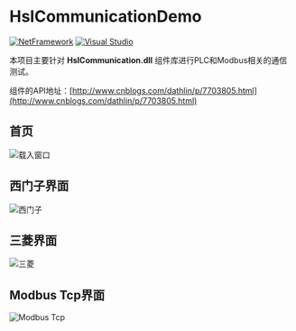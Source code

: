 # HslCommunicationDemo
 [![NetFramework](https://img.shields.io/badge/Language-C%23%207.0-orange.svg)](https://blogs.msdn.microsoft.com/dotnet/2016/08/24/whats-new-in-csharp-7-0/) [![Visual Studio](https://img.shields.io/badge/Visual%20Studio-2017-red.svg)](https://www.visualstudio.com/zh-hans/) 

本项目主要针对 **HslCommunication.dll** 组件库进行PLC和Modbus相关的通信测试。

组件的API地址：[http://www.cnblogs.com/dathlin/p/7703805.html](http://www.cnblogs.com/dathlin/p/7703805.html)

## 首页
![载入窗口](https://github.com/dathlin/HslCommunicationDemo/blob/master/imgs/4.png?raw=true)

## 西门子界面
![西门子](https://github.com/dathlin/HslCommunicationDemo/blob/master/imgs/1.png?raw=true)

## 三菱界面
![三菱](https://github.com/dathlin/HslCommunicationDemo/blob/master/imgs/3.png?raw=true)

## Modbus Tcp界面
![Modbus Tcp](https://github.com/dathlin/HslCommunicationDemo/blob/master/imgs/2.png?raw=true)